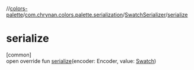 //[colors-palette](../../../index.md)/[com.chrynan.colors.palette.serialization](../index.md)/[SwatchSerializer](index.md)/[serialize](serialize.md)

# serialize

[common]\
open override fun [serialize](serialize.md)(encoder: Encoder, value: [Swatch](../../com.chrynan.colors.palette/-swatch/index.md))
